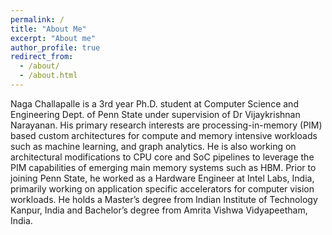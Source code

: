 ```yaml
---
permalink: /
title: "About Me"
excerpt: "About me"
author_profile: true
redirect_from: 
  - /about/
  - /about.html
---
```


Naga Challapalle is a 3rd year Ph.D. student at Computer Science and Engineering Dept. of Penn State under supervision of  Dr Vijaykrishnan Narayanan. His primary research interests are processing-in-memory (PIM) based custom architectures for compute and memory intensive workloads such as machine learning, and graph analytics.  He is also working on architectural modifications to CPU core and SoC pipelines to leverage the PIM capabilities of emerging main memory systems such as HBM. Prior to joining Penn State, he worked as a Hardware Engineer at Intel Labs, India, primarily working on application specific accelerators for computer vision workloads. He holds a Master’s degree from Indian Institute of Technology Kanpur, India and Bachelor’s degree from Amrita Vishwa Vidyapeetham, India.
